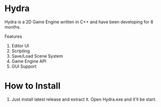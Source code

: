 # Hydra

Hydra is a 2D Game Engine written in C++ and have been developing for 8 months.
  
Features
  1. Editor UI
  2. Scripting
  3. Save/Load Scene System
  4. Game Engine API
  5. GUI Support


# How to Install
  
  1. Just install latest release and extract it. Open Hydra.exe and it'll be start.
